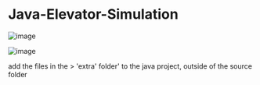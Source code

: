 # Java-Elevator-Simulation


![image](https://user-images.githubusercontent.com/39994278/82334875-3d219300-99f1-11ea-9687-4d46798710fa.png)



![image](https://user-images.githubusercontent.com/39994278/82335066-78bc5d00-99f1-11ea-9225-add7b0489605.png)



add the files in the > 'extra' folder' to the java project, outside of the source folder
